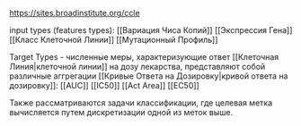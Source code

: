 https://sites.broadinstitute.org/ccle

input types (features types):
[[Вариация Чиса Копий]]
[[Экспрессия Гена]]
[[Класс Клеточной Линии]]
[[Мутационный Профиль]]

Target Types - численные меры, характеризующие ответ [[Клеточная Линия|клеточной линии]] на дозу лекарства, представляют собой различные аггрегации [[Кривые Ответа на Дозировку|кривой ответа на дозировку]]:
[[AUC]]
[[IC50]]
[[Act Area]]
[[EC50]]

Также рассматриваются задачи классификации, где целевая метка вычисляется путем дискретизации одной из меток выше.